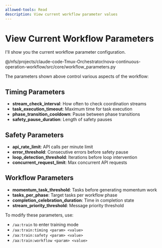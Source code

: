 ```yaml
---
allowed-tools: Read
description: View current workflow parameter values
---
```


# View Current Workflow Parameters

I'll show you the current workflow parameter configuration.

@/nfs/projects/claude-code-Tmux-Orchestrator/nova-continuous-operation-workflow/src/core/workflow_parameters.py

The parameters shown above control various aspects of the workflow:

## Timing Parameters
- **stream_check_interval**: How often to check coordination streams
- **task_execution_timeout**: Maximum time for task execution
- **phase_transition_cooldown**: Pause between phase transitions
- **safety_pause_duration**: Length of safety pauses

## Safety Parameters  
- **api_rate_limit**: API calls per minute limit
- **error_threshold**: Consecutive errors before safety pause
- **loop_detection_threshold**: Iterations before loop intervention
- **concurrent_request_limit**: Max concurrent API requests

## Workflow Parameters
- **momentum_task_threshold**: Tasks before generating momentum work
- **tasks_per_phase**: Target tasks per workflow phase
- **completion_celebration_duration**: Time in completion state
- **stream_priority_threshold**: Message priority threshold

To modify these parameters, use:
- `/aa:train` to enter training mode
- `/aa:train:timing <param> <value>`
- `/aa:train:safety <param> <value>`
- `/aa:train:workflow <param> <value>`